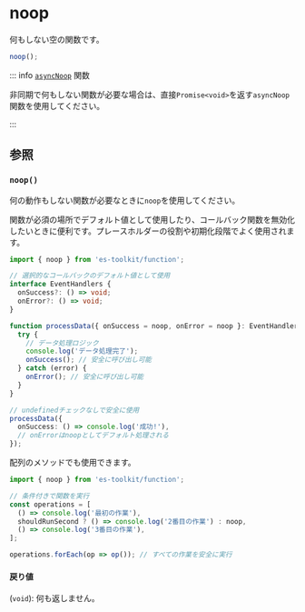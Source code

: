 # noop

何もしない空の関数です。

```typescript
noop();
```

::: info [`asyncNoop`](./asyncNoop.md) 関数

非同期で何もしない関数が必要な場合は、直接`Promise<void>`を返す`asyncNoop`関数を使用してください。

:::

## 参照

### `noop()`

何の動作もしない関数が必要なときに`noop`を使用してください。

関数が必須の場所でデフォルト値として使用したり、コールバック関数を無効化したいときに便利です。プレースホルダーの役割や初期化段階でよく使用されます。

```typescript
import { noop } from 'es-toolkit/function';

// 選択的なコールバックのデフォルト値として使用
interface EventHandlers {
  onSuccess?: () => void;
  onError?: () => void;
}

function processData({ onSuccess = noop, onError = noop }: EventHandlers = {}) {
  try {
    // データ処理ロジック
    console.log('データ処理完了');
    onSuccess(); // 安全に呼び出し可能
  } catch (error) {
    onError(); // 安全に呼び出し可能
  }
}

// undefinedチェックなしで安全に使用
processData({
  onSuccess: () => console.log('成功!'),
  // onErrorはnoopとしてデフォルト処理される
});
```

配列のメソッドでも使用できます。

```typescript
import { noop } from 'es-toolkit/function';

// 条件付きで関数を実行
const operations = [
  () => console.log('最初の作業'),
  shouldRunSecond ? () => console.log('2番目の作業') : noop,
  () => console.log('3番目の作業'),
];

operations.forEach(op => op()); // すべての作業を安全に実行
```

#### 戻り値

(`void`): 何も返しません。
